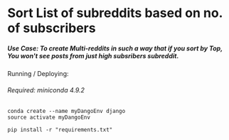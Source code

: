 # Sort List of subreddits based on no. of subscribers

##### Use Case: To create Multi-reddits in such a way that if you sort by Top, You won't see posts from just high subsribers subreddit.


Running / Deploying:
###### Required: miniconda 4.9.2
```
conda create --name myDangoEnv django
source activate myDangoEnv

pip install -r "requirements.txt"
```
